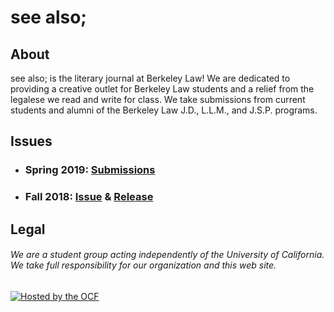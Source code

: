 ---
---
<div class="external">
  <div class="internal">
    <h1>see also; </h1>
    <h2>About</h2>
    <p>see also; is the literary journal at Berkeley Law! We are dedicated to providing a creative outlet for Berkeley Law students and a relief from the legalese we read and write for class. We take submissions from current students and alumni of the Berkeley Law J.D., L.L.M., and J.S.P. programs.</p>
    <h2>Issues</h2>
    <ul>
      <li>
        <h3>Spring 2019: <a href="https://goo.gl/forms/4E46jbzCvCWBmEGf2">Submissions</a></h3>
      </li>
      <li>
        <h3>Fall 2018: <a href="issues/0101b.pdf">Issue</a> & <a href="events/0101a.png">Release</a></h3>
      </li>
    </ul>
    <h2>Legal</h2>
    <h6>We are a student group acting independently of the University of California. We take full responsibility for our organization and this web site.</h6>
    <a href="https://www.ocf.berkeley.edu">
      <img src="https://www.ocf.berkeley.edu/hosting-logos/ocf-hosted-penguin.svg" alt="Hosted by the OCF" style="border: 0;" />
    </a>
  </div>
</div>
